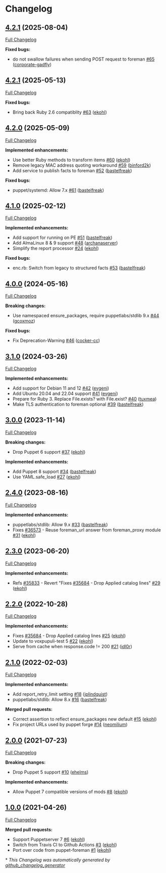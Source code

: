 # Changelog

## [4.2.1](https://github.com/theforeman/puppet-puppetserver_foreman/tree/4.2.1) (2025-08-04)

[Full Changelog](https://github.com/theforeman/puppet-puppetserver_foreman/compare/4.2.1...4.2.1)

**Fixed bugs:**

- do not swallow failures when sending POST request to foreman [\#65](https://github.com/theforeman/puppet-puppetserver_foreman/pull/65) ([corporate-gadfly](https://github.com/corporate-gadfly))

## [4.2.1](https://github.com/theforeman/puppet-puppetserver_foreman/tree/4.2.1) (2025-05-13)

[Full Changelog](https://github.com/theforeman/puppet-puppetserver_foreman/compare/4.2.0...4.2.1)

**Fixed bugs:**

- Bring back Ruby 2.6 compatiblity [\#63](https://github.com/theforeman/puppet-puppetserver_foreman/pull/63) ([ekohl](https://github.com/ekohl))

## [4.2.0](https://github.com/theforeman/puppet-puppetserver_foreman/tree/4.2.0) (2025-05-09)

[Full Changelog](https://github.com/theforeman/puppet-puppetserver_foreman/compare/4.1.0...4.2.0)

**Implemented enhancements:**

- Use better Ruby methods to transform items [\#60](https://github.com/theforeman/puppet-puppetserver_foreman/pull/60) ([ekohl](https://github.com/ekohl))
- Remove legacy MAC address quoting workaround [\#59](https://github.com/theforeman/puppet-puppetserver_foreman/pull/59) ([binford2k](https://github.com/binford2k))
- Add service to publish facts to foreman [\#52](https://github.com/theforeman/puppet-puppetserver_foreman/pull/52) ([bastelfreak](https://github.com/bastelfreak))

**Fixed bugs:**

- puppet/systemd: Allow 7.x [\#61](https://github.com/theforeman/puppet-puppetserver_foreman/pull/61) ([bastelfreak](https://github.com/bastelfreak))

## [4.1.0](https://github.com/theforeman/puppet-puppetserver_foreman/tree/4.1.0) (2025-02-12)

[Full Changelog](https://github.com/theforeman/puppet-puppetserver_foreman/compare/4.0.0...4.1.0)

**Implemented enhancements:**

- Add support for running on PE [\#51](https://github.com/theforeman/puppet-puppetserver_foreman/pull/51) ([bastelfreak](https://github.com/bastelfreak))
- Add AlmaLinux 8 & 9 support [\#48](https://github.com/theforeman/puppet-puppetserver_foreman/pull/48) ([archanaserver](https://github.com/archanaserver))
- Simplify the report processor [\#24](https://github.com/theforeman/puppet-puppetserver_foreman/pull/24) ([ekohl](https://github.com/ekohl))

**Fixed bugs:**

- enc.rb: Switch from legacy to structured facts [\#53](https://github.com/theforeman/puppet-puppetserver_foreman/pull/53) ([bastelfreak](https://github.com/bastelfreak))

## [4.0.0](https://github.com/theforeman/puppet-puppetserver_foreman/tree/4.0.0) (2024-05-16)

[Full Changelog](https://github.com/theforeman/puppet-puppetserver_foreman/compare/3.1.0...4.0.0)

**Breaking changes:**

- Use namespaced ensure\_packages, require puppetlabs/stdlib 9.x [\#44](https://github.com/theforeman/puppet-puppetserver_foreman/pull/44) ([gcoxmoz](https://github.com/gcoxmoz))

**Fixed bugs:**

- Fix Deprecation-Warning [\#46](https://github.com/theforeman/puppet-puppetserver_foreman/pull/46) ([cocker-cc](https://github.com/cocker-cc))

## [3.1.0](https://github.com/theforeman/puppet-puppetserver_foreman/tree/3.1.0) (2024-03-26)

[Full Changelog](https://github.com/theforeman/puppet-puppetserver_foreman/compare/3.0.0...3.1.0)

**Implemented enhancements:**

- Add support for Debian 11 and 12 [\#42](https://github.com/theforeman/puppet-puppetserver_foreman/pull/42) ([evgeni](https://github.com/evgeni))
- Add Ubuntu 20.04 and 22.04 support [\#41](https://github.com/theforeman/puppet-puppetserver_foreman/pull/41) ([evgeni](https://github.com/evgeni))
- Prepare for Ruby 3. Replace File.exists? with File.exist? [\#40](https://github.com/theforeman/puppet-puppetserver_foreman/pull/40) ([tuxmea](https://github.com/tuxmea))
- Make TLS authentication to foreman optional [\#39](https://github.com/theforeman/puppet-puppetserver_foreman/pull/39) ([bastelfreak](https://github.com/bastelfreak))

## [3.0.0](https://github.com/theforeman/puppet-puppetserver_foreman/tree/3.0.0) (2023-11-14)

[Full Changelog](https://github.com/theforeman/puppet-puppetserver_foreman/compare/2.4.0...3.0.0)

**Breaking changes:**

- Drop Puppet 6 support [\#37](https://github.com/theforeman/puppet-puppetserver_foreman/pull/37) ([ekohl](https://github.com/ekohl))

**Implemented enhancements:**

- Add Puppet 8 support [\#34](https://github.com/theforeman/puppet-puppetserver_foreman/pull/34) ([bastelfreak](https://github.com/bastelfreak))
- Use YAML.safe\_load [\#27](https://github.com/theforeman/puppet-puppetserver_foreman/pull/27) ([ekohl](https://github.com/ekohl))

## [2.4.0](https://github.com/theforeman/puppet-puppetserver_foreman/tree/2.4.0) (2023-08-16)

[Full Changelog](https://github.com/theforeman/puppet-puppetserver_foreman/compare/2.3.0...2.4.0)

**Implemented enhancements:**

- puppetlabs/stdlib: Allow 9.x [\#33](https://github.com/theforeman/puppet-puppetserver_foreman/pull/33) ([bastelfreak](https://github.com/bastelfreak))
- Fixes [\#36573](https://projects.theforeman.org/issues/36573) - Reuse foreman\_url answer from foreman\_proxy module [\#31](https://github.com/theforeman/puppet-puppetserver_foreman/pull/31) ([ekohl](https://github.com/ekohl))

## [2.3.0](https://github.com/theforeman/puppet-puppetserver_foreman/tree/2.3.0) (2023-06-20)

[Full Changelog](https://github.com/theforeman/puppet-puppetserver_foreman/compare/2.2.0...2.3.0)

**Implemented enhancements:**

- Refs [\#35833](https://projects.theforeman.org/issues/35833) - Revert "Fixes [\#35684](https://projects.theforeman.org/issues/35684) - Drop Applied catalog lines" [\#29](https://github.com/theforeman/puppet-puppetserver_foreman/pull/29) ([ekohl](https://github.com/ekohl))

## [2.2.0](https://github.com/theforeman/puppet-puppetserver_foreman/tree/2.2.0) (2022-10-28)

[Full Changelog](https://github.com/theforeman/puppet-puppetserver_foreman/compare/2.1.0...2.2.0)

**Implemented enhancements:**

- Fixes [\#35684](https://projects.theforeman.org/issues/35684) - Drop Applied catalog lines [\#25](https://github.com/theforeman/puppet-puppetserver_foreman/pull/25) ([ekohl](https://github.com/ekohl))
- Update to voxpupuli-test 5 [\#22](https://github.com/theforeman/puppet-puppetserver_foreman/pull/22) ([ekohl](https://github.com/ekohl))
- Serve from cache when response.code != 200 [\#21](https://github.com/theforeman/puppet-puppetserver_foreman/pull/21) ([idl0r](https://github.com/idl0r))

## [2.1.0](https://github.com/theforeman/puppet-puppetserver_foreman/tree/2.1.0) (2022-02-03)

[Full Changelog](https://github.com/theforeman/puppet-puppetserver_foreman/compare/2.0.0...2.1.0)

**Implemented enhancements:**

- Add report\_retry\_limit setting [\#18](https://github.com/theforeman/puppet-puppetserver_foreman/pull/18) ([jplindquist](https://github.com/jplindquist))
- puppetlabs/stdlib: Allow 8.x [\#16](https://github.com/theforeman/puppet-puppetserver_foreman/pull/16) ([bastelfreak](https://github.com/bastelfreak))

**Merged pull requests:**

- Correct assertion to reflect ensure\_packages new default [\#15](https://github.com/theforeman/puppet-puppetserver_foreman/pull/15) ([ekohl](https://github.com/ekohl))
- Fix project URLs used by puppet forge [\#14](https://github.com/theforeman/puppet-puppetserver_foreman/pull/14) ([neomilium](https://github.com/neomilium))

## [2.0.0](https://github.com/theforeman/puppet-puppetserver_foreman/tree/2.0.0) (2021-07-23)

[Full Changelog](https://github.com/theforeman/puppet-puppetserver_foreman/compare/1.0.0...2.0.0)

**Breaking changes:**

- Drop Puppet 5 support [\#10](https://github.com/theforeman/puppet-puppetserver_foreman/pull/10) ([ehelms](https://github.com/ehelms))

**Implemented enhancements:**

- Allow Puppet 7 compatible versions of mods [\#8](https://github.com/theforeman/puppet-puppetserver_foreman/pull/8) ([ekohl](https://github.com/ekohl))

## [1.0.0](https://github.com/theforeman/puppet-puppetserver_foreman/tree/1.0.0) (2021-04-26)

[Full Changelog](https://github.com/theforeman/puppet-puppetserver_foreman/compare/dc6257d5bbbab33172bf60c6823b913400aa6334...1.0.0)

**Merged pull requests:**

- Support Puppetserver 7 [\#6](https://github.com/theforeman/puppet-puppetserver_foreman/pull/6) ([ekohl](https://github.com/ekohl))
- Switch from Travis CI to Github Actions [\#3](https://github.com/theforeman/puppet-puppetserver_foreman/pull/3) ([ekohl](https://github.com/ekohl))
- Port over code from puppet-foreman [\#1](https://github.com/theforeman/puppet-puppetserver_foreman/pull/1) ([ekohl](https://github.com/ekohl))



\* *This Changelog was automatically generated by [github_changelog_generator](https://github.com/github-changelog-generator/github-changelog-generator)*
